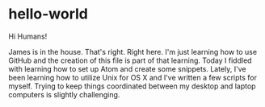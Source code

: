 # hello-world

Hi Humans!

James is in the house. That's right. Right here.
I'm just learning how to use GitHub and the creation of this file is part of that learning.
Today I fiddled with learning how to set up Atom and create some snippets.
Lately, I've been learning how to utilize Unix for OS X and I've written a few scripts for myself.
Trying to keep things coordinated between my desktop and laptop computers is slightly challenging.

